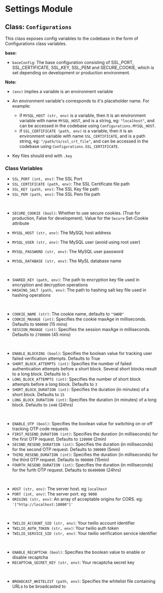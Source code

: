 # Settings Module

## Class: `Configurations`

This class exposes config variables to the codebase in the form of Configurations class variables.

**base:**

- `baseConfig`: The base configuration consisting of SSL_PORT, SSL_CERTIFICATE, SSL_KEY, SSL_PEM and SECURE_COOKIE, which is set depending on development or production environment.

**Note:**

- `(env)` implies a variable is an environment variable

- An environment variable's corresponds to it's placeholder name. For example:
  - if `MYSQL_HOST (str, env)` is a variable, then it is an environment variable with name `MYSQL_HOST`, and is a string, eg: `"localhost"`, and can be accessed in the codebase using `Configurations.MYSQL_HOST`.
  - if `SSL_CERTIFICATE (path, env)` is a variable, then it is an environment variable with name `SSL_CERTIFICATE`, and is a path string, eg: `"/path/to/ssl_crt_file"`, and can be accessed in the codebase using `Configurations.SSL_CERTIFICATE`.

- Key files should end with `.key`

### Class Variables

- `SSL_PORT (int, env)`: The SSL Port
- `SSL_CERTIFICATE (path, env)`: The SSL Certificate file path
- `SSL_KEY (path, env)`: The SSL Key file path
- `SSL_PEM (path, env)`: The SSL Pem file path

<br />

- `SECURE_COOKIE (bool)`: Whether to use secure cookies. (True for production, False for development). Value for the `Secure` Set-Cookie attribute

- `MYSQL_HOST (str, env)`: The MySQL host address
- `MYSQL_USER (str, env)`: The MySQL user (avoid using root user)
- `MYSQL_PASSWORD (str, env)`: The MySQL user password
- `MYSQL_DATABASE (str, env)`: The MySL database name

<br />

- `SHARED_KEY (path, env)`: The path to encryption key file used in encryption and decryption operations
- `HASHING_SALT (path, env)`: The path to hashing salt key file used in hashing operations

<br />

- `COOKIE_NAME (str)`: The cookie name, defaults to `"SWOB"`
- `COOKIE_MAXAGE (int)`: Specifies the cookie maxAge in milliseconds. Defaults to `900000` (15 mins)
- `SESSION_MAXAGE (int)`: Specifies the session maxAge in milliseconds. Defaults to `2700000` (45 mins)

<br />

- `ENABLE_BLOCKING (bool)`:  Specifies the boolean value for tracking user failed verification attempts. Defaults to True
- `SHORT_BLOCK_ATTEMPTS (int)`: Specifies the number of failed authentication attempts before a short block. Several short blocks result to a long block. Defaults to `5`
- `LONG_BLOCK_ATTEMPTS (int)`: Specifies the number of short block attempts before a long block. Defaults to `3`
- `SHORT_BLOCK_DURATION (int)`: Specifies the duration (in minutes) of a short block. Defaults to `15`
- `LONG_BLOCK_DURATION (int)`: Specifies the duration (in minutes) of a long block. Defaults to `1440` (24hrs)

<br />

- `ENABLE_OTP (bool)`: Specifies the boolean value for switching on or off tracking OTP code requests
- `FIRST_RESEND_DURATION (int)`: Specifies the duration (in milliseconds) for the first OTP request. Defaults to `120000` (2min)
- `SECOND_RESEND_DURATION (int)`: Specifies the duration (in milliseconds) for the second OTP request. Defaults to `300000` (5min)
- `THIRD_RESEND_DURATION (int)`: Specifies the duration (in milliseconds) for the third OTP request. Defaults to `900000` (15min)
- `FOURTH_RESEND_DURATION (int)`: Specifies the duration (in milliseconds) for the furth OTP request. Defaults to `86400000` (24hrs)

<br />

- `HOST (str, env)`: The server host. eg `localhost`
- `PORT (int, env)`: The server port. eg: `9000`
- `ORIGINS (str, env)`: An array of acceptable origins for CORS. eg: `'["http://localhost:18000"]'`

<br />

- `TWILIO_ACCOUNT_SID (str, env)`: Your twilio account identifier
- `TWILIO_AUTH_TOKEN (str, env)`: Your twilio auth token
- `TWILIO_SERVICE_SID (str, env)`: Your twilio verification service identifier

<br />

- `ENABLE_RECAPTCHA (bool)`: Specifies the boolean value to enable or disable recaptcha
- `RECAPTCHA_SECRET_KEY (str, env)`: Your recaptcha secret key

<br />

- `BROADCAST_WHITELIST (path, env)`: Specifies the whitelist file containing URLs to be broadcasted to
